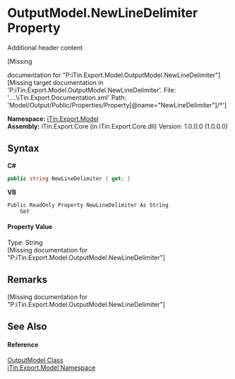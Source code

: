 # OutputModel.NewLineDelimiter Property 
Additional header content 

\[Missing <summary> documentation for "P:iTin.Export.Model.OutputModel.NewLineDelimiter"\]\[Missing <include> target documentation in 'P:iTin.Export.Model.OutputModel.NewLineDelimiter'.  File: '..\..\iTin.Export.Documentation.xml' Path: 'Model/Output/Public/Properties/Property[@name="NewLineDelimiter"]/*'\]

**Namespace:**&nbsp;<a href="N_iTin_Export_Model">iTin.Export.Model</a><br />**Assembly:**&nbsp;iTin.Export.Core (in iTin.Export.Core.dll) Version: 1.0.0.0 (1.0.0.0)

## Syntax

**C#**<br />
``` C#
public string NewLineDelimiter { get; }
```

**VB**<br />
``` VB
Public ReadOnly Property NewLineDelimiter As String
	Get
```


#### Property Value
Type: String<br />\[Missing <value> documentation for "P:iTin.Export.Model.OutputModel.NewLineDelimiter"\]

## Remarks
\[Missing <remarks> documentation for "P:iTin.Export.Model.OutputModel.NewLineDelimiter"\]

## See Also


#### Reference
<a href="T_iTin_Export_Model_OutputModel">OutputModel Class</a><br /><a href="N_iTin_Export_Model">iTin.Export.Model Namespace</a><br />